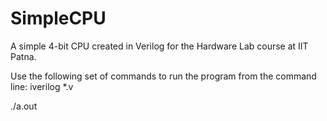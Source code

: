 SimpleCPU
=========

A simple 4-bit CPU created in Verilog for the Hardware Lab course at IIT Patna.


Use the following set of commands to run the program from the command line:
iverilog *.v

./a.out

